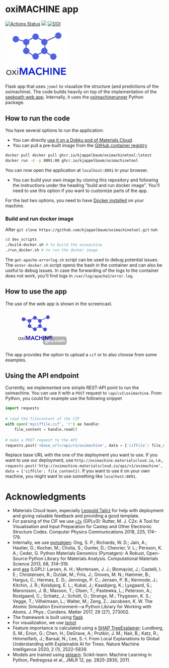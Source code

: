 # oxiMACHINE app

[![Actions Status](https://github.com/kjappelbaum/oximachinetool/workflows/Docker%20Image%20Build%20CI/badge.svg)](https://github.com/kjappelbaum/oximachinetool/actions)
[![](https://img.shields.io/badge/python-3.6-blue.svg)](https://www.python.org/download/releases/3.6.0/)
[![DOI](https://zenodo.org/badge/DOI/10.5281/zenodo.3603606.svg)](https://doi.org/10.5281/zenodo.3603606)

<img src='oximachine_logo.png' width=200px, text-align=center> </img>

Flask app that uses `jsmol` to visualize the structure (and predictions of the oximachine). The code builds heavily on top of the implementation of the [seekpath web app](https://github.com/giovannipizzi/seekpath). Internally, it uses the [oximachinerunner](https://github.com/kjappelbaum/oximachinerunner) Python package.

## How to run the code

You have several options to run the application:

- You can directly [use it on a Dokku pod of Materials Cloud](https://go.epfl.ch/oximachine).
- You can pull a pre-built image from the [GitHub container registry](https://github.com/users/kjappelbaum/packages/container/package/oximachinetool)

```bash
docker pull docker pull ghcr.io/kjappelbaum/oximachinetool:latest
docker run -d -p 8091:80 ghcr.io/kjappelbaum/oximachinetool
```

You can now open the application at `localhost:8091` in your browser.

- You can build your own image by cloning this repository and following the instructions under the heading "build and run docker image". You'll need to use this option if you want to customize parts of the app.

For the last two options, you need to have [Docker installed](https://docs.docker.com/engine/install/) on your machine.

### Build and run docker image

After `git clone https://github.com/kjappelbaum/oximachinetool.git` run

```bash
cd dev_scripts
./build-docker.sh # to build the oximachine
./run_docker.sh # to run the docker image
```

The `get-apache-errorlog.sh` script can be used to debug potential issues. The `enter-docker.sh` script opens the bash in the container and can also be useful to debug issues. In case the forwarding of the logs to the container does not work, you'll find logs in `/var/log/apache2/error.log`.

## How to use the app

The use of the web app is shown in the screencast.

![oximachine screencast](_static/oximachine.gif)

The app provides the option to upload a `cif` or to also choose from some examples.

## Using the API endpoint

Currently, we implemented one simple REST-API point to run the oximachine. You can use it with a `POST` request to `\api\v1\oximachine`. From Python, you could for example use the following snippet

```python
import requests

# read the filecontent of the CIF
with open('myciffile.cif', 'r') as handle:
    file_content = handle.read()

# make a POST request to the API
requests.post('<base_url>/api/v1/oximachine', data = {'cifFile': file_content})
```

Replace base URL with the one of the deployment you want to use. If you want to use our deployment, use `http://oximachine.materialscloud.io`, i.e., `requests.post('http://oximachine.materialscloud.io/api/v1/oximachine', data = {'cifFile': file_content})`. If you want to use it on your own machine, you might want to use something like `localhost:8091`.

# Acknowledgments

- Materials Cloud team, especially [Leopold Talirz](https://github.com/ltalirz) for help with deployment and giving valuable feedback and providing a good template.
- For parsing of the CIF we use [`c2x`](https://www.c2x.org.uk/) (GPLv3): Rutter, M. J. C2x: A Tool for Visualisation and Input Preparation for Castep and Other Electronic Structure Codes. Computer Physics Communications 2018, 225, 174–179.
- Internally, we use [pymatgen](https://pymatgen.org/): Ong, S. P.; Richards, W. D.; Jain, A.; Hautier, G.; Kocher, M.; Cholia, S.; Gunter, D.; Chevrier, V. L.; Persson, K. A.; Ceder, G. Python Materials Genomics (Pymatgen): A Robust, Open-Source Python Library for Materials Analysis. Computational Materials Science 2013, 68, 314–319.
- and [ase](https://wiki.fysik.dtu.dk/ase/) (LGPL): Larsen, A. H.; Mortensen, J. J.; Blomqvist, J.; Castelli, I. E.; Christensen, R.; Du\lak, M.; Friis, J.; Groves, M. N.; Hammer, B.; Hargus, C.; Hermes, E. D.; Jennings, P. C.; Jensen, P. B.; Kermode, J.; Kitchin, J. R.; Kolsbjerg, E. L.; Kubal, J.; Kaasbjerg, K.; Lysgaard, S.; Maronsson, J. B.; Maxson, T.; Olsen, T.; Pastewka, L.; Peterson, A.; Rostgaard, C.; Schiøtz, J.; Schütt, O.; Strange, M.; Thygesen, K. S.; Vegge, T.; Vilhelmsen, L.; Walter, M.; Zeng, Z.; Jacobsen, K. W. The Atomic Simulation Environment—a Python Library for Working with Atoms. J. Phys.: Condens. Matter 2017, 29 (27), 273002.
- The framework is built using [flask](https://flask.palletsprojects.com/en/1.1.x/)
- For visualization, we use [jsmol](https://jsmol.com/)
- Feature importance is calculated using a [SHAP TreeExplainer](https://github.com/slundberg/shap): Lundberg, S. M.; Erion, G.; Chen, H.; DeGrave, A.; Prutkin, J. M.; Nair, B.; Katz, R.; Himmelfarb, J.; Bansal, N.; Lee, S.-I. From Local Explanations to Global Understanding with Explainable AI for Trees. Nature Machine Intelligence 2020, 2 (1), 2522–5839.
- Models are trained using [sklearn](https://scikit-learn.org/): Scikit-learn: Machine Learning in Python, Pedregosa et al., JMLR 12, pp. 2825-2830, 2011.
